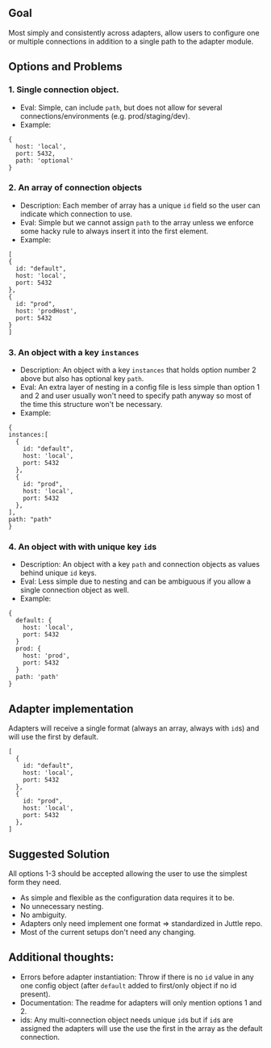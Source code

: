 ## Goal
Most simply and consistently across adapters, allow users to configure one or multiple connections in addition to a single path to the adapter module. 

## Options and Problems

### 1. Single connection object.
- Eval: Simple, can include `path`, but does not allow for several connections/environments (e.g. prod/staging/dev).
- Example: 
```
{
  host: 'local',
  port: 5432,
  path: 'optional'
}
```

### 2. An array of connection objects
- Description: Each member of array has a unique `id` field so the user can indicate which connection to use.
- Eval: Simple but we cannot assign `path` to the array unless we enforce some hacky rule to always insert it into the first element.
- Example: 
```
[
{
  id: "default",
  host: 'local',
  port: 5432
},
{
  id: "prod",
  host: 'prodHost',
  port: 5432
}
]
```

### 3. An object with a key `instances`
- Description: An object with a key `instances` that holds option number 2 above but also has optional key `path`. 
- Eval: An extra layer of nesting in a config file is less simple than option 1 and 2 and user usually won't need to specify path anyway so most of the time this structure won't be necessary.
- Example:
```
{ 
instances:[
  {
    id: "default",
    host: 'local',
    port: 5432
  },
  {
    id: "prod",
    host: 'local',
    port: 5432
  },
],
path: "path"
}
```

### 4. An object with with unique key `id`s
- Description: An object with a key `path` and connection objects as values behind unique `id` keys.
- Eval: Less simple due to nesting and can be ambiguous if you allow a single connection object as well.
- Example:
```
{
  default: {
    host: 'local',
    port: 5432
  }
  prod: {
    host: 'prod',
    port: 5432
  }
  path: 'path'
}
```

## Adapter implementation
Adapters will receive a single format (always an array, always with `id`s) and will use the first by default.
```
[
  {
    id: "default",
    host: 'local',
    port: 5432
  },
  {
    id: "prod",
    host: 'local',
    port: 5432
  },
]
```

## Suggested Solution
All options 1-3 should be accepted allowing the user to use the simplest form they need.
- As simple and flexible as the configuration data requires it to be.
- No unnecessary nesting.
- No ambiguity.
- Adapters only need implement one format => standardized in Juttle repo.
- Most of the current setups don't need any changing.

## Additional thoughts:

- Errors before adapter instantiation: Throw if there is no `id` value in any one config object (after `default` added to first/only object if no id present).
- Documentation: The readme for adapters will only mention options 1 and 2.
- ids: Any multi-connection object needs unique `id`s but if `id`s are assigned the adapters will use the use the first in the array as the default connection.